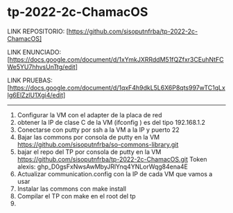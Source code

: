 # tp-2022-2c-ChamacOS

LINK REPOSITORIO:
[https://github.com/sisoputnfrba/tp-2022-2c-ChamacOS] 

LINK ENUNCIADO:
[https://docs.google.com/document/d/1xYmkJXRRddM51fQZfxr3CEuhNtFCWe5YU7hhvsUnTtg/edit]

LINK PRUEBAS:
[https://docs.google.com/document/d/1qxF4h9dkL5L6X6P8qts997wTC1qLxIg6ElZzlU1Xgi4/edit]

---
1. Configurar la VM con el adapter de la placa de red
2. obtener la IP de clase C de la VM (ifconfig ) es del tipo 192.168.1.2
3. Conectarse con putty por ssh a la VM a la IP y puerto 22
4. Bajar las commons por consola de putty en la VM https://github.com/sisoputnfrba/so-commons-library.git
5. bajar el repo del TP por consola de putty en la VM https://github.com/sisoputnfrba/tp-2022-2c-ChamacOS.git
   Token alexis: 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
6. Actualizar communication.config con la IP de cada VM que vamos a usar
7. Instalar las commons con make install 
8. Compilar el TP con make en el root del tp
9.


